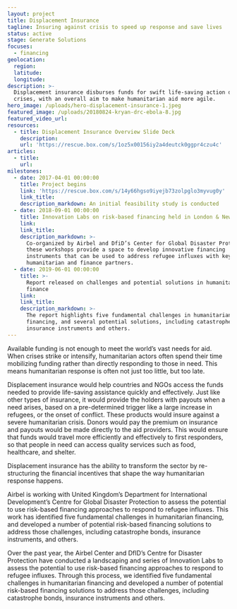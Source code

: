 ```yaml
---
layout: project
title: Displacement Insurance
tagline: Insuring against crisis to speed up response and save lives
status: active
stage: Generate Solutions
focuses:
  - financing
geolocation:
  region:
  latitude:
  longitude:
description: >-
  Displacement insurance disburses funds for swift life-saving action during
  crises, with an overall aim to make humanitarian aid more agile.
hero_image: /uploads/hero-displacement-insurance-1.jpeg
featured_image: /uploads/20180824-kryan-drc-ebola-8.jpg
featured_video_url:
resources:
  - title: Displacement Insurance Overview Slide Deck
    description:
    url: 'https://rescue.box.com/s/1oz5x00156iy2a4deutck0ggpr4czu4c'
articles:
  - title:
    url:
milestones:
  - date: 2017-04-01 00:00:00
    title: Project begins
    link: 'https://rescue.box.com/s/14y66hgso9iyejb73zolpglo3myvug0y'
    link_title:
    description_markdown: An initial feasibility study is conducted
  - date: 2018-09-01 00:00:00
    title: Innovation Labs on risk-based financing held in London & New York City.
    link:
    link_title:
    description_markdown: >-
      Co-organized by Airbel and DfiD’s Center for Global Disaster Protection,
      these workshops provide a space to develop innovative financing
      instruments that can be used to address refugee influxes with key
      humanitarian and finance partners.
  - date: 2019-06-01 00:00:00
    title: >-
      Report released on challenges and potential solutions in humanitarian
      finance
    link:
    link_title:
    description_markdown: >-
      The report highlights five fundamental challenges in humanitarian
      financing, and several potential solutions, including catastrophe bonds,
      insurance instruments and others.
---
```


Available funding is not enough to meet the world’s vast needs for aid. When crises strike or intensify, humanitarian actors often spend their time mobilizing funding rather than directly responding to those in need. This means humanitarian response is often not just too little, but too late.

Displacement insurance would help countries and NGOs access the funds needed to provide life-saving assistance quickly and effectively. Just like other types of insurance, it would provide the holders with payouts when a need arises, based on a pre-determined trigger like a large increase in refugees, or the onset of conflict. These products would insure against a severe humanitarian crisis. Donors would pay the premium on insurance and payouts would be made directly to the aid providers. This would ensure that funds would travel more efficiently and effectively to first responders, so that people in need can access quality services such as food, healthcare, and shelter.

Displacement insurance has the ability to transform the sector by re-structuring the financial incentives that shape the way humanitarian response happens.

Airbel is working with United Kingdom’s Department for International Development’s Centre for Global Disaster Protection to assess the potential to use risk-based financing approaches to respond to refugee influxes. This work has identified five fundamental challenges in humanitarian financing, and developed a number of potential risk-based financing solutions to address those challenges, including catastrophe bonds, insurance instruments, and others.

Over the past year, the Airbel Center and DfID’s Centre for Disaster Protection have conducted a landscaping and series of Innovation Labs to assess the potential to use risk-based financing approaches to respond to refugee influxes. Through this process, we identified five fundamental challenges in humanitarian financing and developed a number of potential risk-based financing solutions to address those challenges, including catastrophe bonds, insurance instruments and others.